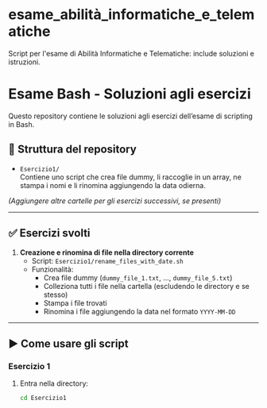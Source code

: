 # esame_abilità_informatiche_e_telematiche
Script per l'esame di Abilità Informatiche e Telematiche: include soluzioni e istruzioni.
# Esame Bash - Soluzioni agli esercizi

Questo repository contiene le soluzioni agli esercizi dell’esame di scripting in Bash.

## 📁 Struttura del repository

- `Esercizio1/`  
  Contiene uno script che crea file dummy, li raccoglie in un array, ne stampa i nomi e li rinomina aggiungendo la data odierna.

*(Aggiungere altre cartelle per gli esercizi successivi, se presenti)*

---

## ✅ Esercizi svolti

1. **Creazione e rinomina di file nella directory corrente**  
   - Script: `Esercizio1/rename_files_with_date.sh`  
   - Funzionalità:
     - Crea file dummy (`dummy_file_1.txt`, ..., `dummy_file_5.txt`)
     - Colleziona tutti i file nella cartella (escludendo le directory e se stesso)
     - Stampa i file trovati
     - Rinomina i file aggiungendo la data nel formato `YYYY-MM-DD`

---

## ▶️ Come usare gli script

### Esercizio 1

1. Entra nella directory:
   ```bash
   cd Esercizio1
